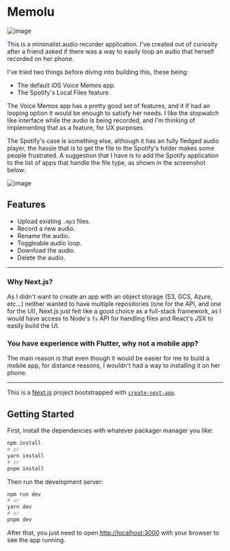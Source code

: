 # Memolu

![image](https://github.com/alvesluc/memolu/assets/42820357/e6d009ae-f73a-434d-a6a7-0c46b281f640)

This is a minimalist audio recorder application. I've created out of curiosity after a friend asked if there was a way to easily loop an audio that herself recorded on her phone.

I've tried two things before diving into building this, these being:

- The default iOS Voice Memos app.
- The Spotify's Local Files feature.

The Voice Memos app has a pretty good set of features, and it if had an looping option it would be enough to satisfy her needs. I like the stopwatch like interface while the audio is being recorded, and I'm thinking of implementing that as a feature, for UX purposes.

The Spotify's case is something else, although it has an fully fledged audio player, the hassle that is to get the file to the Spotify's folder makes some people frustrated. A suggestion that I have is to add the Spotify application to the list of apps that handle the file type, as shown in the screenshot below:

![image](https://github.com/alvesluc/memolu/assets/42820357/a027124e-8d9d-406c-a993-298cd09c8177)

## Features

- Upload existing `.mp3` files.
- Record a new audio.
- Rename the audio.
- Toggleable audio loop.
- Download the audio.
- Delete the audio.

---

### Why Next.js?

As I didn't want to create an app with an object storage (S3, GCS, Azure, etc...) neither wanted to have multiple repositories (one for the API, and one for the UI), Next.js just felt like a good choice as a full-stack framework, as I would have access to Node's `fs` API for handling files and React's JSX to easily build the UI.

### You have experience with Flutter, why not a mobile app?

The main reason is that even though it would be easier for me to build a mobile app, for distance reasons, I wouldn't had a way to installing it on her phone.

---

This is a [Next.js](https://nextjs.org/) project bootstrapped with [`create-next-app`](https://github.com/vercel/next.js/tree/canary/packages/create-next-app).

## Getting Started

First, install the dependencies with whatever packager manager you like:

```bash
npm install
# or
yarn install
# or
pnpm install
```

Then run the development server:

```bash
npm run dev
# or
yarn dev
# or
pnpm dev
```

After that, you just need to open [http://localhost:3000](http://localhost:3000) with your browser to see the app running.
